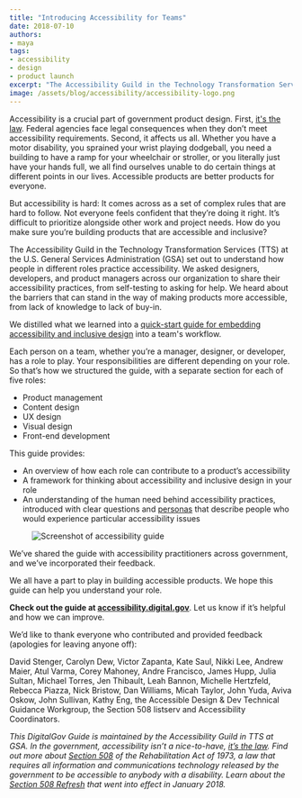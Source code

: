 ```yaml
---
title: "Introducing Accessibility for Teams"
date: 2018-07-10
authors:
- maya
tags:
- accessibility
- design
- product launch
excerpt: "The Accessibility Guild in the Technology Transformation Services (TTS) at the U.S. General Services Administration (GSA) set out to understand how people in different roles practice accessibility. We asked designers, developers, and product managers across our organization to share their accessibility practices, from self-testing to asking for help."
image: /assets/blog/accessibility/accessibility-logo.png
---
```

Accessibility is a crucial part of government product design. First,
[it's the law](https://www.access-board.gov/the-board/laws/rehabilitation-act-of-1973#508).
Federal agencies face legal consequences when they don’t meet
accessibility requirements. Second, it affects us all. Whether you have
a motor disability, you sprained your wrist playing dodgeball, you need
a building to have a ramp for your wheelchair or stroller, or you
literally just have your hands full, we all find ourselves unable to do
certain things at different points in our lives. Accessible products are
better products for everyone.

But accessibility is hard: It comes across as a set of complex rules
that are hard to follow. Not everyone feels confident that they’re doing
it right. It’s difficult to prioritize alongside other work and project
needs. How do you make sure you’re building products that are accessible
and inclusive?

The Accessibility Guild in the Technology Transformation Services (TTS)
at the U.S. General Services Administration (GSA) set out to understand
how people in different roles practice accessibility. We asked
designers, developers, and product managers across our organization to
share their accessibility practices, from self-testing to asking for
help. We heard about the barriers that can stand in the way of making
products more accessible, from lack of knowledge to lack of buy-in.

We distilled what we learned into a [quick-start guide for embedding
accessibility and inclusive design](https://accessibility.digital.gov/)
into a team's workflow.

Each person on a team, whether you’re a manager, designer, or developer,
has a role to play. Your responsibilities are different depending on
your role. So that’s how we structured the guide, with a separate
section for each of five roles:

-   Product management
-   Content design
-   UX design
-   Visual design
-   Front-end development

This guide provides:

-   An overview of how each role can contribute to a product’s accessibility
-   A framework for thinking about accessibility and inclusive design in your role
-   An understanding of the human need behind accessibility practices, introduced with clear questions and [personas](https://digital.gov/2015/04/06/using-personas-to-better-understand-customers-usa-gov-case-study.md/) that describe people who would experience particular accessibility issues

<figure>
  <img src="{{site.baseurl}}/assets/blog/accessibility/accessibility-guide.png" alt="Screenshot of accessibility guide"/>
</figure>

We’ve shared the guide with accessibility practitioners across
government, and we’ve incorporated their feedback.

We all have a part to play in building accessible products. We hope this
guide can help you understand your role.

**Check out the guide at
[accessibility.digital.gov](https://accessibility.digital.gov/)**. Let
us know if it’s helpful and how we can improve.

We’d like to thank everyone who contributed and provided feedback
(apologies for leaving anyone off):

David Stenger, Carolyn Dew, Victor Zapanta, Kate Saul, Nikki Lee, Andrew
Maier, Atul Varma, Corey Mahoney, Andre Francisco, James Hupp, Julia
Sultan, Michael Torres, Jen Thibault, Leah Bannon, Michelle Hertzfeld,
Rebecca Piazza, Nick Bristow, Dan Williams, Micah Taylor, John Yuda,
Aviva Oskow, John Sullivan, Kathy Eng, the Accessible Design & Dev
Technical Guidance Workgroup, the Section 508 listserv and Accessibility
Coordinators.

*This DigitalGov Guide is maintained by the Accessibility Guild in TTS
at GSA. In the government, accessibility isn’t a nice-to-have, [it’s
the
law](https://www.access-board.gov/the-board/laws/rehabilitation-act-of-1973#508).
Find out more about [Section
508](https://section508.gov/manage/laws-and-policies) of the
Rehabilitation Act of 1973, a law that requires all information and
communications technology released by the government to be accessible to
anybody with a disability. Learn about the [Section 508
Refresh](https://digital.gov/2018/01/30/updated-it-accessibility-standards/)
that went into effect in January 2018.*

